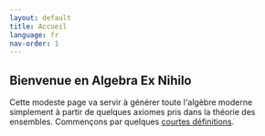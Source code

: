 ```yaml
---
layout: default
title: Accueil
language: fr
nav-order: 1
---
```


## Bienvenue en Algebra Ex Nihilo

Cette modeste page va servir à générer toute l'algèbre moderne simplement à partir de quelques axiomes pris dans la théorie des ensembles. Commençons par quelques [courtes définitions](basic_def.md).
